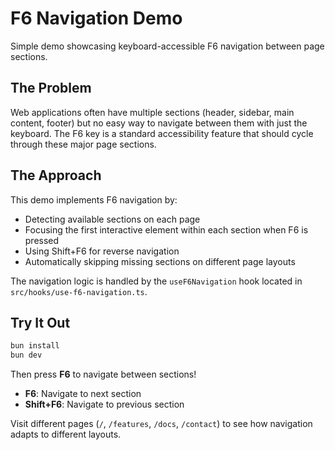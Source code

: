 # F6 Navigation Demo

Simple demo showcasing keyboard-accessible F6 navigation between page sections.

## The Problem
Web applications often have multiple sections (header, sidebar, main content, footer) but no easy way to navigate between them with just the keyboard. The F6 key is a standard accessibility feature that should cycle through these major page sections.

## The Approach
This demo implements F6 navigation by:
- Detecting available sections on each page
- Focusing the first interactive element within each section when F6 is pressed
- Using Shift+F6 for reverse navigation
- Automatically skipping missing sections on different page layouts

The navigation logic is handled by the `useF6Navigation` hook located in `src/hooks/use-f6-navigation.ts`.

## Try It Out

```bash
bun install
bun dev
```

Then press **F6** to navigate between sections!

- **F6**: Navigate to next section
- **Shift+F6**: Navigate to previous section

Visit different pages (`/`, `/features`, `/docs`, `/contact`) to see how navigation adapts to different layouts.